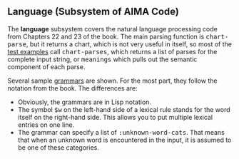 ## Language (Subsystem of AIMA Code)

[comment]: # (Changed by: Peter Norvig, 30-Oct-1996)

The <b>language</b> subsystem covers the natural language processing
code from Chapters 22 and 23 of the book.  The main parsing function
is <tt>chart-parse</tt>, but it returns a chart, which is not very
useful in itself, so most of the <A HREF="test-language.lisp">test
examples</A> call <tt>chart-parses</tt>, which returns a list of
parses for the complete input string, or <tt>meanings</tt> which pulls
out the semantic component of each parse.<P>

Several sample <A HREF="domains/grammars.lisp">grammars</A> are shown.
For the most part, they follow the notation from the book.  The
differences are:
<ul>
<li> Obviously, the grammars are in Lisp notation.
<li> The symbol <tt>$w</tt> on the left-hand side of a lexical rule stands
for the word itself on the right-hand side.  This allows you to put multiple
lexical entries on one line.
<li> The grammar can specify a list of <tt>:unknown-word-cats</tt>.  That means
that when an unknown word is encountered in the input, it is assumed to be
one of these categories.
</ul>
